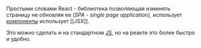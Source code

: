 Простыми словами React - библиотека позволяющая изменять страницу не обновляя ее (*SPA - single page application),* использует [компоненты](Компоненты) использует [[JSX]]. 

Это можно сделать и на стандартном [JS](JS), но на реакте это более быстро и удобно.
